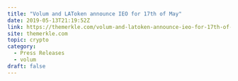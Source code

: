 ```yaml
---
title: "Volum and LAToken announce IEO for 17th of May"
date: 2019-05-13T21:19:52Z
link: https://themerkle.com/volum-and-latoken-announce-ieo-for-17th-of-may/?utm_medium=RSS&utm_source=hune
site: themerkle.com
topic: crypto
category:
  - Press Releases
  - volum
draft: false
---
```

